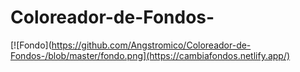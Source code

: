 # Coloreador-de-Fondos-
[![Fondo](https://github.com/Angstromico/Coloreador-de-Fondos-/blob/master/fondo.png](https://cambiafondos.netlify.app/)

